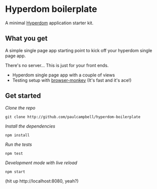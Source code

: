 # Hyperdom boilerplate

A minimal [Hyperdom](https://github.com/featurist/hyperdom "hyperdom") application starter kit.

## What you get

A simple single page app starting point to kick off your hyperdom single page app.

There's no server... This is just for your front ends.

  * Hyperdom single page app with a couple of views
  * Testing setup with [browser-monkey](https://github.com/featurist/browser-monkey "Browser Monkey") (It's fast and it's ace!)


## Get started

*Clone the repo*

`git clone http://github.com/paulcampbell/hyperdom-boilerplate`

*Install the dependencies*

`npm install`

*Run the tests*

`npm test`

*Development mode with live reload*

`npm start`

(hit up http://localhost:8080, yeah?)


